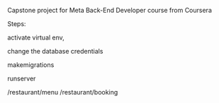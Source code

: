 Capstone project for Meta Back-End Developer course from Coursera

Steps:

activate virtual env,

change the database credentials

makemigrations

runserver

/restaurant/menu
/restaurant/booking
